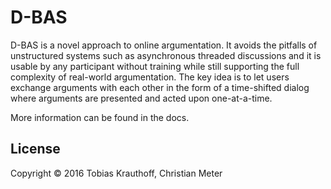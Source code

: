 # D-BAS

D-BAS is a novel approach to online argumentation. It avoids the pitfalls of 
unstructured systems such as asynchronous threaded discussions and it is usable
by any participant without training while still supporting the full complexity 
of real-world argumentation. The key idea is to let users exchange arguments 
with each other in the form of a time-shifted dialog where arguments are presented 
and acted upon one-at-a-time.

More information can be found in the docs.

## License

Copyright © 2016 Tobias Krauthoff, Christian Meter